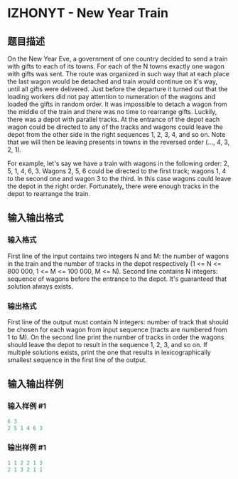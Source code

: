 # IZHONYT - New Year Train

## 题目描述

On the New Year Eve, a government of one country decided to send a train with gifts to each of its towns. For each of the N towns exactly one wagon with gifts was sent. The route was organized in such way that at each place the last wagon would be detached and train would continue on it's way, until all gifts were delivered. Just before the departure it turned out that the loading workers did not pay attention to numeration of the wagons and loaded the gifts in random order. It was impossible to detach a wagon from the middle of the train and there was no time to rearrange gifts. Luckily, there was a depot with parallel tracks. At the entrance of the depot each wagon could be directed to any of the tracks and wagons could leave the depot from the other side in the right sequences 1, 2, 3, 4, and so on. Note that we will then be leaving presents in towns in the reversed order (..., 4, 3, 2, 1).

For example, let's say we have a train with wagons in the following order: 2, 5, 1, 4, 6, 3. Wagons 2, 5, 6 could be directed to the first track; wagons 1, 4 to the second one and wagon 3 to the third. In this case wagons could leave the depot in the right order. Fortunately, there were enough tracks in the depot to rearrange the train.

## 输入输出格式

### 输入格式

First line of the input contains two integers N and M: the number of wagons in the train and the number of tracks in the depot respectively (1 <= N <= 800 000, 1 <= M <= 100 000, M <= N). Second line contains N integers: sequence of wagons before the entrance to the depot. It's guaranteed that solution always exists.

### 输出格式

First line of the output must contain N integers: number of track that should be chosen for each wagon from input sequence (tracts are numbered from 1 to M). On the second line print the number of tracks in order the wagons should leave the depot to result in the sequence 1, 2, 3, and so on. If multiple solutions exists, print the one that results in lexicographically smallest sequence in the first line of the output.

## 输入输出样例

### 输入样例 #1

```cpp
6 3
2 5 1 4 6 3
```


### 输出样例 #1

```cpp
1 1 2 2 1 3
2 1 3 2 1 1
```


